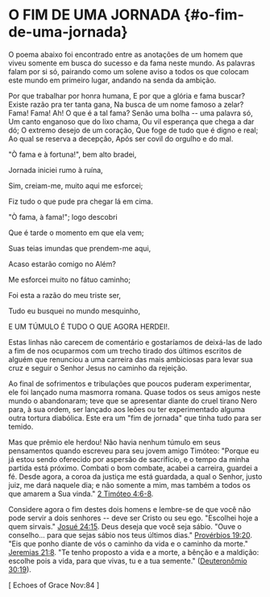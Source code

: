 # O FIM DE UMA JORNADA {#o-fim-de-uma-jornada}

O poema abaixo foi encontrado entre as anotações de um homem que viveu somente em busca do sucesso e da fama neste mundo. As palavras falam por si só, pairando como um solene aviso a todos os que colocam este mundo em primeiro lugar, andando na senda da ambição.

Por que trabalhar por honra humana, E por que a glória e fama buscar? Existe razão pra ter tanta gana, Na busca de um nome famoso a zelar? Fama! Fama! Ah! O que é a tal fama? Senão uma bolha -- uma palavra só, Um canto enganoso que do lixo chama, Ou vil esperança que chega a dar dó; O extremo desejo de um coração, Que foge de tudo que é digno e real; Ao qual se reserva a decepção, Após ser covil do orgulho e do mal.

&quot;Ò fama e à fortuna!&quot;, bem alto bradei,

Jornada iniciei rumo à ruína,

Sim, creiam-me, muito aqui me esforcei;

Fiz tudo o que pude pra chegar lá em cima.

&quot;Ò fama, à fama!&quot;; logo descobri

Que é tarde o momento em que ela vem;

Suas teias imundas que prendem-me aqui,

Acaso estarão comigo no Além?

Me esforcei muito no fátuo caminho;

Foi esta a razão do meu triste ser,

Tudo eu busquei no mundo mesquinho,

E UM TÚMULO É TUDO O QUE AGORA HERDEI!.

Estas linhas não carecem de comentário e gostaríamos de deixá-las de lado a fim de nos ocuparmos com um trecho tirado dos últimos escritos de alguém que renunciou a uma carreira das mais ambiciosas para levar sua cruz e seguir o Senhor Jesus no caminho da rejeição.

Ao final de sofrimentos e tribulações que poucos puderam experimentar, ele foi lançado numa masmorra romana. Quase todos os seus amigos neste mundo o abandonaram; teve que se apresentar diante do cruel tirano Nero para, à sua ordem, ser lançado aos leões ou ter experimentado alguma outra tortura diabólica. Este era um &quot;fim de jornada&quot; que tinha tudo para ser temido.

Mas que prêmio ele herdou! Não havia nenhum túmulo em seus pensamentos quando escreveu para seu jovem amigo Timóteo: &quot;Porque eu já estou sendo oferecido por aspersão de sacrifício, e o tempo da minha partida está próximo. Combati o bom combate, acabei a carreira, guardei a fé. Desde agora, a coroa da justiça me está guardada, a qual o Senhor, justo juiz, me dará naquele dia; e não somente a mim, mas também a todos os que amarem a Sua vinda.&quot; [2 Timóteo 4:6-8](http://bibliaonline.com.br/acf/2tm/4/6-8).

Considere agora o fim destes dois homens e lembre-se de que você não pode servir a dois senhores -- deve ser Cristo ou seu ego. &quot;Escolhei hoje a quem sirvais.&quot; [Josué 24:15](http://bibliaonline.com.br/acf/js/24/15). Deus deseja que você seja sábio. &quot;Ouve o conselho... para que sejas sábio nos teus últimos dias.&quot; [Provérbios 19:20](http://bibliaonline.com.br/acf/pv/19/20). &quot;Eis que ponho diante de vós o caminho da vida e o caminho da morte.&quot; [Jeremias 21:8](http://bibliaonline.com.br/acf/jr/21/8). &quot;Te tenho proposto a vida e a morte, a bênção e a maldição: escolhe pois a vida, para que vivas, tu e a tua semente.&quot; ([Deuteronômio 30:19](http://bibliaonline.com.br/acf/dt/30/19)).

[ Echoes of Grace Nov:84 ]